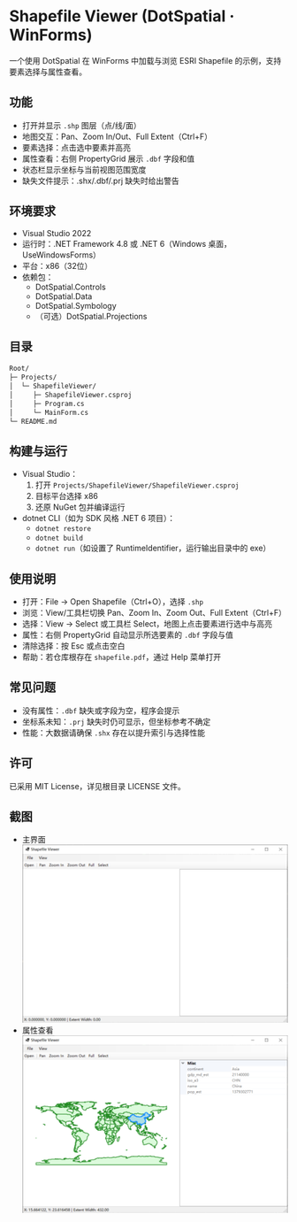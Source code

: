 # Shapefile Viewer (DotSpatial · WinForms)

一个使用 DotSpatial 在 WinForms 中加载与浏览 ESRI Shapefile 的示例，支持要素选择与属性查看。

## 功能
- 打开并显示 `.shp` 图层（点/线/面）
- 地图交互：Pan、Zoom In/Out、Full Extent（Ctrl+F）
- 要素选择：点击选中要素并高亮
- 属性查看：右侧 PropertyGrid 展示 `.dbf` 字段和值
- 状态栏显示坐标与当前视图范围宽度
- 缺失文件提示：.shx/.dbf/.prj 缺失时给出警告

## 环境要求
- Visual Studio 2022
- 运行时：.NET Framework 4.8 或 .NET 6（Windows 桌面，UseWindowsForms）
- 平台：x86（32位）
- 依赖包：
  - DotSpatial.Controls
  - DotSpatial.Data
  - DotSpatial.Symbology
  - （可选）DotSpatial.Projections

## 目录
```
Root/
├─ Projects/
│  └─ ShapefileViewer/
│     ├─ ShapefileViewer.csproj
│     ├─ Program.cs
│     └─ MainForm.cs
└─ README.md
```

## 构建与运行
- Visual Studio：
  1) 打开 `Projects/ShapefileViewer/ShapefileViewer.csproj`
  2) 目标平台选择 x86
  3) 还原 NuGet 包并编译运行
- dotnet CLI（如为 SDK 风格 .NET 6 项目）：
  - `dotnet restore`
  - `dotnet build`
  - `dotnet run`（如设置了 RuntimeIdentifier，运行输出目录中的 exe）

## 使用说明
- 打开：File → Open Shapefile（Ctrl+O），选择 `.shp`
- 浏览：View/工具栏切换 Pan、Zoom In、Zoom Out、Full Extent（Ctrl+F）
- 选择：View → Select 或工具栏 Select，地图上点击要素进行选中与高亮
- 属性：右侧 PropertyGrid 自动显示所选要素的 `.dbf` 字段与值
- 清除选择：按 Esc 或点击空白
- 帮助：若仓库根存在 `shapefile.pdf`，通过 Help 菜单打开

## 常见问题
- 没有属性：`.dbf` 缺失或字段为空，程序会提示
- 坐标系未知：`.prj` 缺失时仍可显示，但坐标参考不确定
- 性能：大数据请确保 `.shx` 存在以提升索引与选择性能

## 许可
已采用 MIT License，详见根目录 LICENSE 文件。

## 截图
- 主界面
![Main](Images/screenshot-main.png)
- 属性查看
![Attributes](Images/screenshot-attributes.png)
